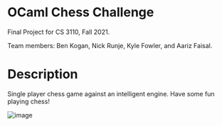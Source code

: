 # OCaml Chess Challenge

Final Project for CS 3110, Fall 2021.

Team members: Ben Kogan, Nick Runje, Kyle Fowler, and Aariz Faisal.

# Description

Single player chess game against an intelligent engine. Have some fun playing chess! 

![image](https://user-images.githubusercontent.com/85153105/147873257-1e110add-fcb5-48ed-af49-d0cb048b95ad.png)
